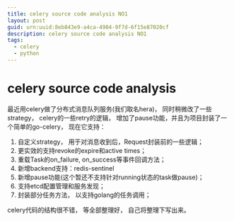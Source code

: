 ```yaml
---
title: celery source code analysis NO1
layout: post
guid: urn:uuid:8eb843e9-a4ca-4904-9f7d-6f15e87020cf
description: celery source code analysis NO1
tags:
  - celery
  - python
---
```



# celery source code analysis

最近用celery做了分布式消息队列服务(我们取名hera)， 同时稍微改了一些strategy， celery的一些retry的逻辑， 增加了pause功能，并且为项目封装了一个简单的go-celery， 现在它支持：

1. 自定义strategy， 用于对消息收到后，Request封装前的一些逻辑；
2. 更实效的支持revoke的expire和active times；
3. 重载Task的on\_failure, on\_success等事件回调方法；
4. 新增backend支持：redis-sentinel
5. 新增pause功能(这个暂还不支持针对running状态的task做pause)；
6. 支持etcd配置管理和服务发现；
7. 封装部分任务方法， 以支持golang的任务调用；

celery代码的结构很不错， 等全部整理好， 自己将整理下写出来。
